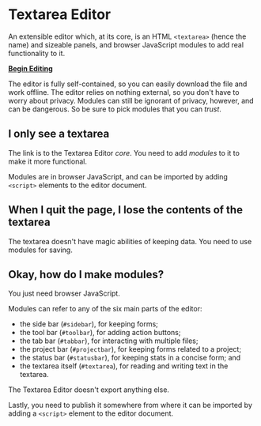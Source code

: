 # Textarea Editor
An extensible editor which, at its core, is an HTML `<textarea>` (hence the name) and sizeable panels, and browser JavaScript modules to add real functionality to it.

**[Begin Editing](editor.html)**

The editor is fully self-contained, so you can easily download the file and work offline. The editor relies on nothing external, so you don't have to worry about privacy. Modules can still be ignorant of privacy, however, and can be dangerous. So be sure to pick modules that you can *trust*.

## I only see a textarea
The link is to the Textarea Editor *core*. You need to add *modules* to it to make it more functional.

Modules are in browser JavaScript, and can be imported by adding `<script>` elements to the editor document.

## When I quit the page, I lose the contents of the textarea
The textarea doesn't have magic abilities of keeping data. You need to use modules for saving.

## Okay, how do I make modules?
You just need browser JavaScript.

Modules can refer to any of the six main parts of the editor:

- the side bar (`#sidebar`), for keeping forms;
- the tool bar (`#toolbar`), for adding action buttons;
- the tab bar (`#tabbar`), for interacting with multiple files;
- the project bar (`#projectbar`), for keeping forms related to a project;
- the status bar (`#statusbar`), for keeping stats in a concise form; and
- the textarea itself (`#textarea`), for reading and writing text in the textarea.

The Textarea Editor doesn't export anything else.

Lastly, you need to publish it somewhere from where it can be imported by adding a `<script>` element to the editor document.
